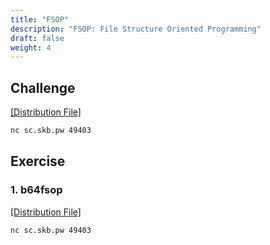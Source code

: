 ```yaml
---
title: "FSOP"
description: "FSOP: File Structure Oriented Programming"
draft: false
weight: 4
---
```


## Challenge

[[Distribution File]](https://r2.p3land.smallkirby.com/fsop-8d84f73ac2cb7479e0c12867f32a6f38040b86f6e6c3f02c549098b096b81de9.tar.gz)

```sh
nc sc.skb.pw 49403
```

## Exercise

### 1. b64fsop

[[Distribution File]](https://r2.p3land.smallkirby.com/fsop-8d84f73ac2cb7479e0c12867f32a6f38040b86f6e6c3f02c549098b096b81de9.tar.gz)

```sh
nc sc.skb.pw 49403
```
